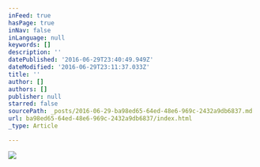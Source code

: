 ```yaml
---
inFeed: true
hasPage: true
inNav: false
inLanguage: null
keywords: []
description: ''
datePublished: '2016-06-29T23:40:49.949Z'
dateModified: '2016-06-29T23:11:37.033Z'
title: ''
author: []
authors: []
publisher: null
starred: false
sourcePath: _posts/2016-06-29-ba98ed65-64ed-48e6-969c-2432a9db6837.md
url: ba98ed65-64ed-48e6-969c-2432a9db6837/index.html
_type: Article

---
```

![](https://the-grid-user-content.s3-us-west-2.amazonaws.com/b4b708b9-8b9d-4eed-9a40-067faa81df24.jpg)